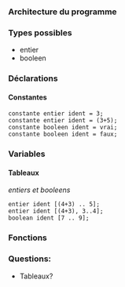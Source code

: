 

### Architecture du programme



### Types possibles

- entier
- booleen

### Déclarations

#### Constantes

```
constante entier ident = 3;
constante entier ident = (3+5);
constante booleen ident = vrai;
constante booleen ident = faux;
```

### Variables



#### Tableaux

_entiers et booleens_

```
entier ident [(4+3) .. 5];
entier ident [(4+3), 3..4];
boolean ident [7 .. 9];
```



### Fonctions





### Questions: 

- Tableaux? 